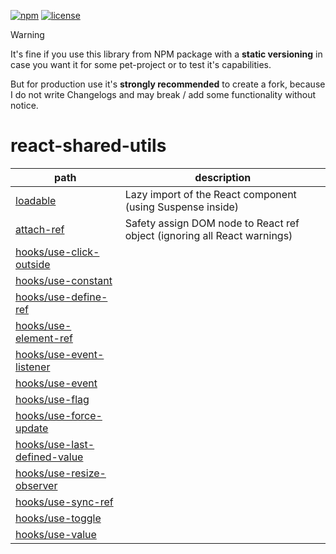 [![npm](https://img.shields.io/npm/v/react-shared-utils)](https://www.npmjs.com/package/react-shared-utils) 
[![license](https://img.shields.io/npm/l/react-shared-utils)](https://github.com/js2me/react-shared-utils/blob/master/LICENSE)  


> [!WARNING]  
> It's fine if you use this library from NPM package with a **static versioning** in case you
> want it for some pet-project or to test it's capabilities.
>
> But for production use it's **strongly recommended** to create a fork, because I do not write
> Changelogs and may break / add some functionality without notice.  

# react-shared-utils  
 

| path                                                                | description                                                              |
|---------------------------------------------------------------------|--------------------------------------------------------------------------|
| [loadable](src/loadable.tsx)                                        | Lazy import of the React component (using Suspense inside)               |
| [attach-ref](src/attach-ref.ts)                                     | Safety assign DOM node to React ref object (ignoring all React warnings) |
| [hooks/use-click-outside](src/hooks/use-click-outside.ts)           | 
| [hooks/use-constant](src/hooks/use-constant.ts)                     |
| [hooks/use-define-ref](src/hooks/use-define-ref.ts)                 |
| [hooks/use-element-ref](src/hooks/use-element-ref.ts)               |
| [hooks/use-event-listener](src/hooks/use-event-listener.ts)         |
| [hooks/use-event](src/hooks/use-event.ts)                           |
| [hooks/use-flag](src/hooks/use-flag.ts)                             |
| [hooks/use-force-update](src/hooks/use-force-update.ts)             |
| [hooks/use-last-defined-value](src/hooks/use-last-defined-value.ts) |
| [hooks/use-resize-observer](src/hooks/use-resize-observer.ts)       |
| [hooks/use-sync-ref](src/hooks/use-sync-ref.ts)                     |
| [hooks/use-toggle](src/hooks/use-toggle.ts)                         |
| [hooks/use-value](src/hooks/use-value.ts)                           |

